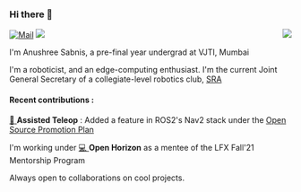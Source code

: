 ### Hi there 👋
<a href="https://github.com/MOLOCH-dev"><img align='right' src="https://github-readme-stats.vercel.app/api?username=MOLOCH-dev&show_icons=true"></a>
[![Mail](https://img.shields.io/badge/Gmail-D14836?style=for-the-badge&logo=gmail&logoColorefr=white)](mailto:sabnisanushree@gmail.com)
 <a href="https://www.linkedin.com/in/anushreesabnis/" alt="Linkedin"><img src="https://img.shields.io/badge/LinkedIn-0077B5?style=for-the-badge&logo=linkedin&logoColor=white"></a>

I'm Anushree Sabnis, a pre-final year undergrad at VJTI, Mumbai

I'm a roboticist, and an edge-computing enthusiast.
I'm the current Joint General Secretary of a collegiate-level robotics club, [SRA](https://sravjti.in/)

#### Recent contributions :

[:robot: ](https://github.com/ros-planning/navigation2/pull/2575) <b>Assisted Teleop</b> : Added a feature in ROS2's Nav2 stack under the [Open Source Promotion Plan](https://summer.iscas.ac.cn/#/org/prodetail/210910596?lang=en)

I'm working under [:computer: ](https://github.com/open-horizon)<b>Open Horizon</b> as a mentee of the LFX Fall'21 Mentorship Program

Always open to collaborations on cool projects. 
<!--
**MOLOCH-dev/MOLOCH-dev** is a ✨ _special_ ✨ repository because its `README.md` (this file) appears on your GitHub profile.

Here are some ideas to get you started:

- 🔭 I’m currently working on ...
- 🌱 I’m currently learning ...
- 👯 I’m looking to collaborate on ...
- 🤔 I’m looking for help with ...
- 💬 Ask me about ...
- 📫 How to reach me: ...
- 😄 Pronouns: ...
- ⚡ Fun fact: ...
-->
